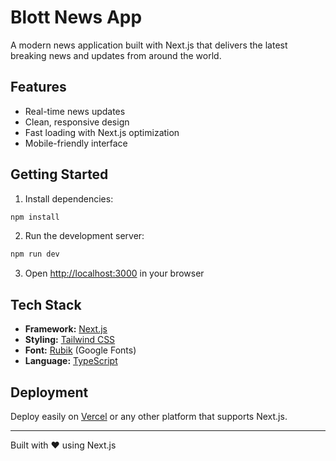 # Blott News App

A modern news application built with Next.js that delivers the latest breaking news and updates from around the world.

## Features

- Real-time news updates
- Clean, responsive design
- Fast loading with Next.js optimization
- Mobile-friendly interface

## Getting Started

1. Install dependencies:
```bash
npm install
```

2. Run the development server:
```bash
npm run dev
```

3. Open [http://localhost:3000](http://localhost:3000) in your browser

## Tech Stack

- **Framework:** [Next.js](https://nextjs.org)
- **Styling:** [Tailwind CSS](https://tailwindcss.com)
- **Font:** [Rubik](https://fonts.google.com/specimen/Rubik) (Google Fonts)
- **Language:** [TypeScript](https://www.typescriptlang.org)

## Deployment

Deploy easily on [Vercel](https://vercel.com/new?utm_medium=default-template&filter=next.js&utm_source=create-next-app&utm_campaign=create-next-app-readme) or any other platform that supports Next.js.

---

Built with ❤️ using Next.js